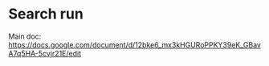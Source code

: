 # Search run

Main doc: https://docs.google.com/document/d/12bke6_mx3kHGURoPPKY39eK_GBavA7q5HA-5cvjr21E/edit
